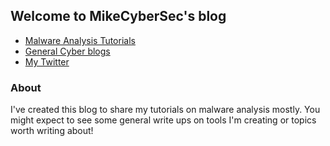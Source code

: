 ## Welcome to MikeCyberSec's blog

- <a href="malware.html">Malware Analysis Tutorials</a>
- <a href="page1.html">General Cyber blogs</a>
- <a href="page1.html">My Twitter</a>




### About

I've created this blog to share my tutorials on malware analysis mostly. You might expect to see some general write ups on tools I'm creating or topics worth writing about!
